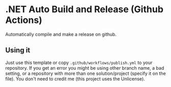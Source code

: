 # .NET Auto Build and Release (Github Actions)
 Automatically compile and make a release on github.
## Using it
 Just use this template or copy ‎`.github/workflows/publish.yml` to your repository. If you get an error you might be using other branch name, a bad setting, or a repository with more than one solution/project (specify it on the file). You don't need to credit me (this project uses the Unlicense).
